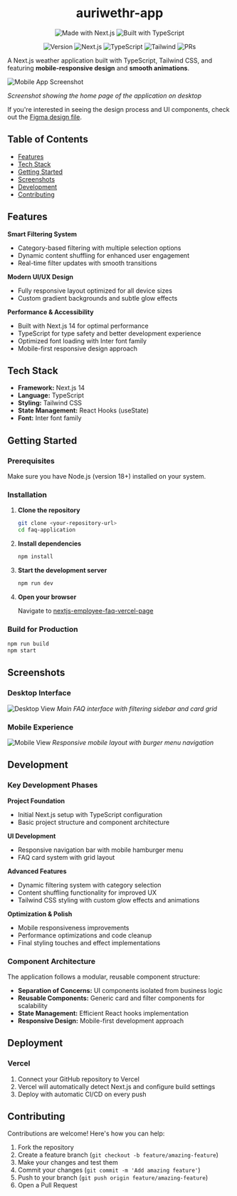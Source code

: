 <div align="center">
    <h1>auriwethr-app</h1>
</div> 

<div align="center">

![Made with Next.js](https://img.shields.io/badge/MADE%20WITH-NEXT.JS-000000?style=for-the-badge&logo=next.js&logoColor=white)
![Built with TypeScript](https://img.shields.io/badge/BUILT%20WITH-TYPESCRIPT-3178C6?style=for-the-badge&logo=typescript&logoColor=white)

![Version](https://img.shields.io/badge/version-1.0.0-brightgreen?style=flat-square)
![Next.js](https://img.shields.io/badge/Next.js-14.0-black?style=flat-square&logo=next.js)
![TypeScript](https://img.shields.io/badge/TypeScript-passing-blue?style=flat-square&logo=typescript)
![Tailwind](https://img.shields.io/badge/Tailwind-ready-06B6D4?style=flat-square&logo=tailwindcss)
![PRs](https://img.shields.io/badge/PRs-welcome-brightgreen?style=flat-square)

</div>

A Next.js weather application built with TypeScript, Tailwind CSS, and featuring **mobile-responsive design** and **smooth animations**.

![Mobile App Screenshot](./screenshots/desktop-hero.png)

*Screenshot showing the home page of the application on desktop*

If you're interested in seeing the design process and UI components, check out the [Figma design file](./figma%20UI/employee%20attendance%20FAQ_UI.png).

## Table of Contents

- [Features](#features)
- [Tech Stack](#tech-stack)
- [Getting Started](#getting-started)
- [Screenshots](#screenshots)
- [Development](#development)
- [Contributing](#contributing)

## Features

**Smart Filtering System**
- Category-based filtering with multiple selection options
- Dynamic content shuffling for enhanced user engagement
- Real-time filter updates with smooth transitions

**Modern UI/UX Design**
- Fully responsive layout optimized for all device sizes
- Custom gradient backgrounds and subtle glow effects

**Performance & Accessibility**
- Built with Next.js 14 for optimal performance
- TypeScript for type safety and better development experience
- Optimized font loading with Inter font family
- Mobile-first responsive design approach

## Tech Stack

- **Framework:** Next.js 14
- **Language:** TypeScript
- **Styling:** Tailwind CSS
- **State Management:** React Hooks (useState)
- **Font:** Inter font family

## Getting Started

### Prerequisites

Make sure you have Node.js (version 18+) installed on your system.

### Installation

1. **Clone the repository**
   ```bash
   git clone <your-repository-url>
   cd faq-application
   ```

2. **Install dependencies**
   ```bash
   npm install
   ```

3. **Start the development server**
   ```bash
   npm run dev
   ```

4. **Open your browser**
   
   Navigate to [nextjs-employee-faq-vercel-page](https://nextjs-employee-faq-git-main-inez-anne-marie-agbenus-projects.vercel.app?_vercel_share=PmAwFZiwW7kL6rrih0av7F10UnsUTl7e)

### Build for Production

```bash
npm run build
npm start
```

## Screenshots

### Desktop Interface
![Desktop View](./screenshots/desktop-main.png)
*Main FAQ interface with filtering sidebar and card grid*

### Mobile Experience
![Mobile View](./screenshots/mobile-view.png)
*Responsive mobile layout with burger menu navigation*

## Development

### Key Development Phases

**Project Foundation**
- Initial Next.js setup with TypeScript configuration
- Basic project structure and component architecture

**UI Development**
- Responsive navigation bar with mobile hamburger menu
- FAQ card system with grid layout

**Advanced Features**
- Dynamic filtering system with category selection
- Content shuffling functionality for improved UX
- Tailwind CSS styling with custom glow effects and animations

**Optimization & Polish**
- Mobile responsiveness improvements
- Performance optimizations and code cleanup
- Final styling touches and effect implementations

### Component Architecture

The application follows a modular, reusable component structure:

- **Separation of Concerns:** UI components isolated from business logic
- **Reusable Components:** Generic card and filter components for scalability
- **State Management:** Efficient React hooks implementation
- **Responsive Design:** Mobile-first development approach

## Deployment

### Vercel

1. Connect your GitHub repository to Vercel
2. Vercel will automatically detect Next.js and configure build settings
3. Deploy with automatic CI/CD on every push

## Contributing

Contributions are welcome! Here's how you can help:

1. Fork the repository
2. Create a feature branch (`git checkout -b feature/amazing-feature`)
3. Make your changes and test them
4. Commit your changes (`git commit -m 'Add amazing feature'`)
5. Push to your branch (`git push origin feature/amazing-feature`)
6. Open a Pull Request
